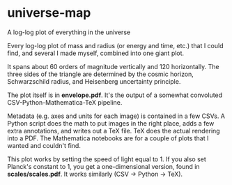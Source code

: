 # universe-map
A log-log plot of everything in the universe

Every log-log plot of mass and radius (or energy and time, etc.) that I could find, and several I made myself, combined into one giant plot.

It spans about 60 orders of magnitude vertically and 120 horizontally. The three sides of the triangle are determined by the cosmic horizon, Schwarzschild radius, and Heisenberg uncertainty principle.

The plot itself is in **envelope.pdf**. It's the output of a somewhat convoluted CSV-Python-Mathematica-TeX pipeline.

Metadata (e.g. axes and units for each image) is contained in a few CSVs. 
A Python script does the math to put images in the right place, adds a few extra annotations, and writes out a TeX file. 
TeX does the actual rendering into a PDF. The Mathematica notebooks are for a couple of plots that I wanted and couldn't find.

This plot works by setting the speed of light equal to 1. If you also set Planck's constant to 1, you get a one-dimensional version, found in **scales/scales.pdf**. It works similarly (CSV -> Python -> TeX).
